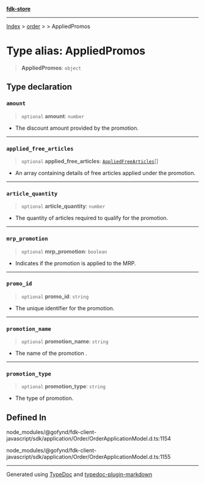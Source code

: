 [**fdk-store**](../../../README.md)
***

[Index](../../../API.md) > [order](../../README.md) > [<internal>](../README.md) > AppliedPromos

# Type alias: AppliedPromos

> **AppliedPromos**: `object`

## Type declaration

### `amount`

> `optional` **amount**: `number`

- The discount amount provided by the promotion.

***

### `applied_free_articles`

> `optional` **applied\_free\_articles**: [`AppliedFreeArticles`](type-alias.AppliedFreeArticles.md)[]

- An array
containing details of free articles applied under the promotion.

***

### `article_quantity`

> `optional` **article\_quantity**: `number`

- The quantity of articles required to
qualify for the promotion.

***

### `mrp_promotion`

> `optional` **mrp\_promotion**: `boolean`

- Indicates if the promotion is applied to the MRP.

***

### `promo_id`

> `optional` **promo\_id**: `string`

- The unique identifier for the promotion.

***

### `promotion_name`

> `optional` **promotion\_name**: `string`

- The name of the promotion .

***

### `promotion_type`

> `optional` **promotion\_type**: `string`

- The type of promotion.

## Defined In

node\_modules/@gofynd/fdk-client-javascript/sdk/application/Order/OrderApplicationModel.d.ts:1154

node\_modules/@gofynd/fdk-client-javascript/sdk/application/Order/OrderApplicationModel.d.ts:1155

***
Generated using [TypeDoc](https://typedoc.org/) and [typedoc-plugin-markdown](https://www.npmjs.com/package/typedoc-plugin-markdown)
